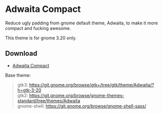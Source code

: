 # Adwaita Compact
Reduce ugly padding from gnome default theme, Adwaita, to make it more compact and fucking awesome.

This theme is for gnome 3.20 only.

## Download
 * [Adwaita Compact](https://github.com/polter-rnd/adwaita-compact/archive/master.zip)

Base theme:

   > gtk3: https://git.gnome.org/browse/gtk+/tree/gtk/theme/Adwaita/?h=gtk-3-20  
   > gtk2: https://git.gnome.org/browse/gnome-themes-standard/tree/themes/Adwaita  
   > gnome-shell: https://git.gnome.org/browse/gnome-shell-sass/
